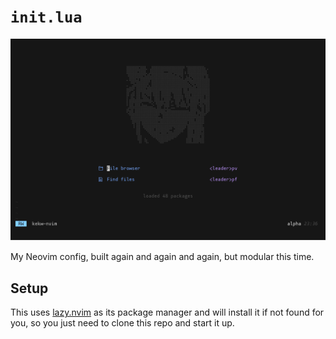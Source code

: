 # `init.lua`

![Screenshot](./assets/screenshot.png)

My Neovim config, built again and again and again, but modular this time.

## Setup

This uses [lazy.nvim](https://github.com/folke/lazy.nvim) as its package manager
and will install it if not found for you, so you just need to clone this repo
and start it up.
